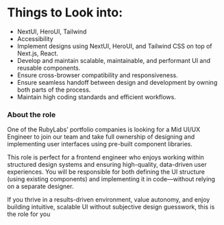 # Things to Look into:

- NextUI, HeroUI, Tailwind
- Accessibility
- Implement designs using NextUI, HeroUI, and Tailwind CSS on top of Next.js, React.
- Develop and maintain scalable, maintainable, and performant UI and reusable components.
- Ensure cross-browser compatibility and responsiveness.
- Ensure seamless handoff between design and development by owning both parts of the process.
- Maintain high coding standards and efficient workflows.

### About the role

One of the RubyLabs’ portfolio companies is looking for a Mid UI/UX Engineer to join our team and take full ownership of designing and implementing user interfaces using pre-built component libraries.

This role is perfect for a frontend engineer who enjoys working within structured design systems and ensuring high-quality, data-driven user experiences. You will be responsible for both defining the UI structure (using existing components) and implementing it in code—without relying on a separate designer.

If you thrive in a results-driven environment, value autonomy, and enjoy building intuitive, scalable UI without subjective design guesswork, this is the role for you
